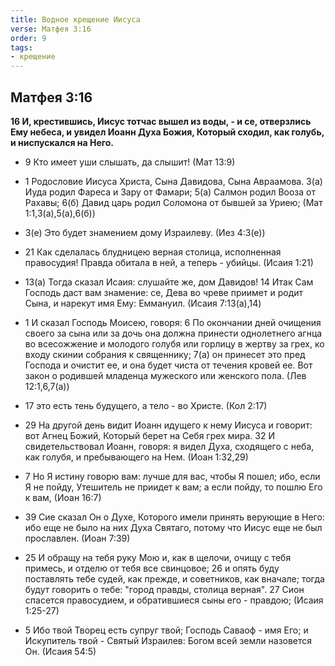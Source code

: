 ```yaml
---
title: Водное крещение Иисуса
verse: Матфея 3:16
order: 9
tags: 
- крещение
---
```


## Матфея 3:16

**16 И, крестившись, Иисус тотчас вышел из воды, - и се, отверзлись Ему небеса, и увидел Иоанн Духа Божия, Который сходил, как голубь, и ниспускался на Него.**

- 9 Кто имеет уши слышать, да слышит! (Мат 13:9)
- 1 Родословие Иисуса Христа, Сына Давидова, Сына Авраамова. 3(а) Иуда родил Фареса и Зару от Фамари; 5(а) Салмон родил Вооза от Рахавы; 6(б) Давид царь родил Соломона от бывшей за Уриею; (Мат 1:1,3(а),5(а),6(б))
- 3(е) Это будет знамением дому Израилеву. (Иез 4:3(е))
- 21 Как сделалась блудницею верная столица, исполненная правосудия! Правда обитала в ней, а теперь - убийцы. (Исаия 1:21)
- 13(а) Тогда сказал Исаия: слушайте же, дом Давидов! 14 Итак Сам Господь даст вам знамение: се, Дева во чреве приимет и родит Сына, и нарекут имя Ему: Еммануил. (Исаия 7:13(а),14)

- 1 И сказал Господь Моисею, говоря: 6 По окончании дней очищения своего за сына или за дочь она должна принести однолетнего агнца во всесожжение и молодого голубя или горлицу в жертву за грех, ко входу скинии собрания к священнику; 7(а) он принесет это пред Господа и очистит ее, и она будет чиста от течения кровей ее. Вот закон о родившей младенца мужеского или женского пола. (Лев 12:1,6,7(а))
- 17 это есть тень будущего, а тело - во Христе. (Кол 2:17)
- 29 На другой день видит Иоанн идущего к нему Иисуса и говорит: вот Агнец Божий, Который берет на Себя грех мира. 32 И свидетельствовал Иоанн, говоря: я видел Духа, сходящего с неба, как голубя, и пребывающего на Нем. (Иоан 1:32,29)

- 7 Но Я истину говорю вам: лучше для вас, чтобы Я пошел; ибо, если Я не пойду, Утешитель не приидет к вам; а если пойду, то пошлю Его к вам, (Иоан 16:7)
- 39 Сие сказал Он о Духе, Которого имели принять верующие в Него: ибо еще не было на них Духа Святаго, потому что Иисус еще не был прославлен. (Иоан 7:39)
- 25 И обращу на тебя руку Мою и, как в щелочи, очищу с тебя примесь, и отделю от тебя все свинцовое; 26 и опять буду поставлять тебе судей, как прежде, и советников, как вначале; тогда будут говорить о тебе: "город правды, столица верная". 27 Сион спасется правосудием, и обратившиеся сыны его - правдою; (Исаия 1:25-27)
- 5 Ибо твой Творец есть супруг твой; Господь Саваоф - имя Его; и Искупитель твой - Святый Израилев: Богом всей земли назовется Он. (Исаия 54:5)